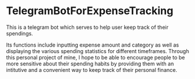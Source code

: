 # TelegramBotForExpenseTracking
This is a telegram bot which serves to help user keep track of their spendings.

Its functions include inputting expense amount and category as well as displaying the various spending statistics for different timeframes. Through this personal project of mine,
I hope to be able to encourage people to be more sensitive about their spending habits by providing them with an intitutive and a convenient way to keep track of their personal finance.
